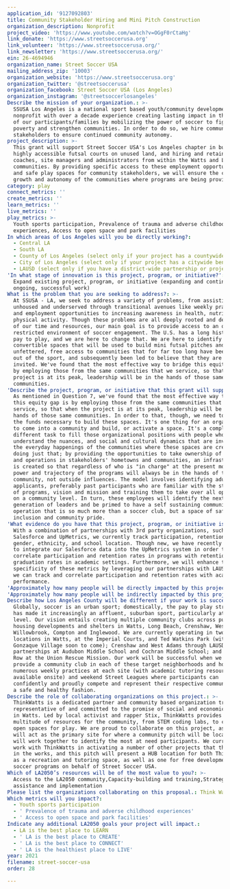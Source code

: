 ```yaml
---
application_id: '9127092803'
title: Community Stakeholder Hiring and Mini Pitch Construction
organization_description: Nonprofit
project_video: 'https://www.youtube.com/watch?v=OGgF0rCtaHg'
link_donate: 'https://www.streetsoccerusa.org'
link_volunteer: 'https://www.streetsoccerusa.org/'
link_newsletter: 'https://www.streetsoccerusa.org/'
ein: 26-4694946
organization_name: Street Soccer USA
mailing_address_zip: '10003'
organization_website: 'https://www.streetsoccerusa.org'
organization_twitter: '@streetsoccerusa'
organization_facebook: Street Soccer USA (Los Angeles)
organization_instagram: '@streetsoccerlosangeles'
Describe the mission of your organization.: >-
  SSUSA Los Angeles is a national sport based youth/community development
  nonprofit with over a decade experience creating lasting impact in the lives
  of our participants/families by mobilizing the power of soccer to fight
  poverty and strengthen communities. In order to do so, we hire community
  stakeholders to ensure continued community autonomy.
project_description: >-
  This grant will support Street Soccer USA's Los Angeles chapter in building
  highly accessible futsal courts on unused land, and hiring and retaining
  coaches, site managers and administrators from within the Watts and Long Beach
  communities. By providing specific access to these employment opportunities
  and safe play spaces for community stakeholders, we will ensure the continued
  growth and autonomy of the communities where programs are being provided.
category: play
connect_metrics: ''
create_metrics: ''
learn_metrics: ''
live_metrics: ''
play_metrics: >-
  Youth sports participation, Prevalence of trauma and adverse childhood
  experiences, Access to open space and park facilities
In which areas of Los Angeles will you be directly working?:
  - Central LA
  - South LA
  - County of Los Angeles (select only if your project has a countywide benefit)
  - City of Los Angeles (select only if your project has a citywide benefit)
  - LAUSD (select only if you have a district-wide partnership or project)
'In what stage of innovation is this project, program, or initiative?': >-
  Expand existing project, program, or initiative (expanding and continuing
  ongoing, successful work)
What is the problem that you are seeking to address?: >-
  At SSUSA - LA, we seek to address a variety of problems, from assisting the
  unhoused and underserved through transitional avenues like weekly practices
  and employment opportunities to increasing awareness in health, nutrition and
  physical activity. Though these problems are all deeply rooted and deserving
  of our time and resources, our main goal is to provide access to an otherwise
  restricted environment of soccer engagement. The U.S. has a long history of
  pay to play, and we are here to change that. We are here to identify
  convertible spaces that will be used to build mini futsal pitches and expand
  unfettered, free access to communities that for far too long have been priced
  out of the sport, and subsequently been led to believe that they are not
  invited. We've found that the most effective way to bridge this equity gap is
  by employing those from the same communities that we service, so that when the
  project is at its peak, leadership will be in the hands of those same
  communities.
'Describe the project, program, or initiative that this grant will support to address the problem identified.': >-
  As mentioned in Question 7, we've found that the most effective way to bridge
  this equity gap is by employing those from the same communities that we
  service, so that when the project is at its peak, leadership will be in the
  hands of those same communities. In order to that, though, we need to raise
  the funds necessary to build these spaces. It's one thing for an organization
  to come into a community and build, or activate a space. It's a completely
  different task to fill those organizational positions with people who
  understand the nuances, and social and cultural dynamics that are involved in
  the everyday happenings of the communities where these spaces are created. By
  doing just that; by providing the opportunities to take ownership of programs
  and operations in stakeholders' hometowns and communities, an infrastructure
  is created so that regardless of who is "in charge" at the present moment, the
  power and trajectory of the programs will always be in the hands of the
  community, not outside influences. The model involves identifying adult aged
  applicants, preferably past participants who are familiar with the structure
  of programs, vision and mission and training them to take over all operations
  on a community level. In turn, these employees will identify the next
  generation of leaders and be primed to have a self sustaining community
  operation that is so much more than a soccer club, but a space of safety,
  inclusion and community pride.
'What evidence do you have that this project, program, or initiative is or will be successful, and how will you define and measure success?': >-
  With a combination of partnerships with 3rd party organizations, such as
  Salesforce and UpMetrics, we currently track participation, retention, age,
  gender, ethnicity, and school location. Though new, we have recently started
  to integrate our Salesforce data into the UpMetrics system in order to
  correlate participation and retention rates in programs with retention and
  graduation rates in academic settings. Furthermore, we will enhance the
  specificity of these metrics by leveraging our partnerships with LAUSD so that
  we can track and correlate participation and retention rates with academic
  performance.
'Approximately how many people will be directly impacted by this project, program, or initiative?': '150'
'Approximately how many people will be indirectly impacted by this project, program, or initiative?': '300'
Describe how Los Angeles County will be different if your work is successful.: >-
  Globally, soccer is an urban sport; domestically, the pay to play structure
  has made it increasingly an affluent, suburban sport, particularly at the club
  level. Our vision entails creating multiple community clubs across public
  housing developments and shelters in Watts, Long Beach, Crenshaw, West Adams,
  Willowbrook, Compton and Inglewood. We are currently operating in two
  locations in Watts, at the Imperial Courts, and Ted Watkins Park (with
  Gonzaque Village soon to come); Crenshaw and West Adams through LAUSD
  partnerships at Audubon Middle School and Cochran Middle School; and on Skid
  Row at the Union Rescue Mission. Our work will be successful when we can
  provide a community club in each of these target neighborhoods and hold
  numerous weekly practices at each site (with academic tutoring resources
  available onsite) and weekend Street Leagues where participants can
  confidently and proudly compete and represent their respective communities in
  a safe and healthy fashion.
Describe the role of collaborating organizations on this project.: >-
  ThinkWatts is a dedicated partner and community based organization truly
  representative of and committed to the promise of social and economic change
  in Watts. Led by local activist and rapper Stix, ThinkWatts provides a
  multitude of resources for the community, from STEM coding labs, to creating
  open spaces for play. We are proud to collaborate on this project, as they
  will act as the primary site for where a community pitch will be located. We
  will work together to identify the most at need participants. We currently
  work with ThinkWatts in activating a number of other projects that they have
  in the works, and this pitch will present a HUB location for both ThinkWatts
  as a recreation and tutoring space, as well as one for free developmental
  soccer programs on behalf of Street Soccer USA.
Which of LA2050’s resources will be of the most value to you?: >-
  Access to the LA2050 community,Capacity-building and training,Strategy
  assistance and implementation
Please list the organizations collaborating on this proposal.: Think Watts Foundation
Which metrics will you impact?:
  - Youth sports participation
  - ' Prevalence of trauma and adverse childhood experiences'
  - ' Access to open space and park facilities'
Indicate any additional LA2050 goals your project will impact.:
  - LA is the best place to LEARN
  - ' LA is the best place to CREATE'
  - ' LA is the best place to CONNECT'
  - ' LA is the healthiest place to LIVE'
year: 2021
filename: street-soccer-usa
order: 28

---
```

